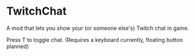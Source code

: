 # TwitchChat

A mod that lets you show your (or someone else's) Twitch chat in game.

Press T to toggle chat. (Requires a keyboard currently, floating button planned)